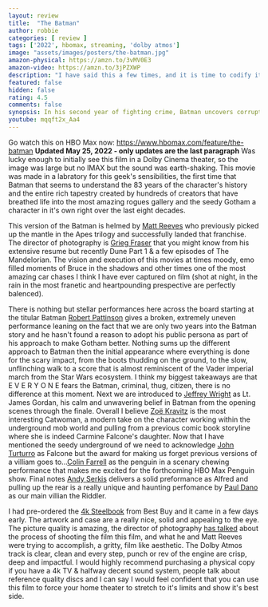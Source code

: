 ```yaml
---
layout: review
title:  "The Batman"
author: robbie
categories: [ review ]
tags: ['2022', hbomax, streaming, 'dolby atmos']
image: "assets/images/posters/the-batman.jpg"
amazon-physical: https://amzn.to/3vMV0E3
amazon-video: https://amzn.to/3jPZXWP
description: "I have said this a few times, and it is time to codify it in writing.  I think this is the best Batman adaptation ever made on film."
featured: false
hidden: false
rating: 4.5
comments: false
synopsis: In his second year of fighting crime, Batman uncovers corruption in Gotham City that connects to his own family while facing a serial killer known as the Riddler.
youtube: mqqft2x_Aa4
---
```


Go watch this on HBO Max now: https://www.hbomax.com/feature/the-batman
**Updated May 25, 2022 - only updates are the last paragraph**
Was lucky enough to initially see this film in a Dolby Cinema theater, so the image was large but no IMAX but the sound was earth-shaking. This movie was made in a labratory for this geek's sensibilities, the first time that Batman that seems to understand the 83 years of the character's history and the entire rich tapestry created by hundreds of creators that have breathed life into the most amazing rogues gallery and the seedy Gotham a character in it's own right over the last eight decades.

This version of the Batman is helmed by <a href="https://www.imdb.com/name/nm0716257/">Matt Reeves</a> who previously picked up the mantle in the Apes trilogy and successfully landed that franchise. The director of photography is <a href="https://www.imdb.com/name/nm0292132/">Grieg Fraser</a> that you might know from his extensive resume but recently Dune Part 1 & a few episodes of The Mandelorian.  The vision and execution of this movies at times moody, emo filled moments of Bruce in the shadows and other times one of the most amazing car chases I think I have ever captured on film (shot at night, in the rain in the most franetic and heartpounding prespective are perfectly balenced). 

There is nothing but stellar performances here across the board starting at the titular Batman <a href="https://www.imdb.com/title/tt1877830/">Robert Pattinson</a> gives a broken, extremely uneven performance leaning on the fact that we are only two years into the Batman story and he hasn't found a reason to adopt his public persona as part of his approach to make Gotham better.  Nothing sums up the different approach to Batman then the initial appearance where everything is done for the scary impact, from the boots thudding on the ground, to the slow, unflinching walk to a score that is almost reminiscent of the Vader imperial march from the Star Wars ecosystem. I think my biggest takeaways are that E V E R Y O N E fears the Batman, criminal, thug, citizen, there is no difference at this moment. Next we are introduced to <a href="https://www.imdb.com/name/nm0942482/">Jeffrey Wright</a> as Lt. James Gordan, his calm and unwavering belief in Batman from the opening scenes through the finale. Overall I believe <a href="https://www.imdb.com/name/nm2368789/">Zoë Kravitz</a> is the most interesting Catwoman, a modern take on the character working within the underground mob world and pulling from a previous comic book storyline where she is indeed Carmine Falcone's daughter.  Now that I have mentioned the seedy underground of we need to acknowledge <a href="https://www.imdb.com/name/nm0001806">John Turturro</a> as Falcone but the award for making us forget previous versions of a villiam goes to...<a href="https://www.imdb.com/name/nm0268199/">Colin Farrell</a> as the penguin in a scenary chewing performance that makes me excited for the forthcoming HBO Max Penguin show.  Final notes <a href="https://www.imdb.com/name/nm0785227/">Andy Serkis</a> delivers a solid preformance as Alfred and pulling up the rear is a really unique and haunting perfomance by <a href="https://www.imdb.com/name/nm0200452/">Paul Dano</a> as our main villian the Riddler.

I had pre-ordered the <a href="https://www.bestbuy.com/site/the-batman-steelbook-includes-digital-copy-4k-ultra-hd-blu-ray-blu-ray-only--best-buy-2022/6503607.p?skuId=6503607">4k Steelbook</a> from Best Buy and it came in a few days early.  The artwork and case are a really nice, solid and appealing to the eye.  The picture quality is amazing, the director of photography <a href="https://www.indiewire.com/2022/03/the-batman-cinematography-greig-fraser-matt-reeves-interview-1234704530/">has talked</a> about the process of shooting the film this film, and what he and Matt Reeves were trying to accomplish, a gritty, film like aesthetic.  The Dolby Atmos track is clear, clean and every step, punch or rev of the engine are crisp, deep and impactful.  I would highly recommend purchasing a physical copy if you have a 4k TV & halfway decent sound system, people talk about reference quality discs and I can say I would feel confident that you can use this film to force your home theater to stretch to it's limits and show it's best side.   

